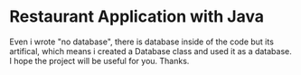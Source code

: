 # Restaurant Application with Java

Even i wrote "no database", there is database inside of the code but its artifical, which means i created a Database class and used it as a database.
I hope the project will be useful for you.
Thanks.
